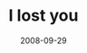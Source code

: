 ---
layout: base.njk
title : 'I lost you' 
view_title : 'I lost you' 
year : '2008' 
date : '2008-09-29' 
img_file : '/drawing/ilostyou.jpg' 
html_file : 'ilostyou' 
next_html : 'ilaughedalot.html' 
year_order : '434' 
permalink : "title/{{html_file}}.html"
---